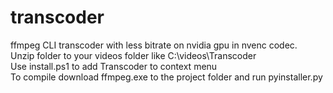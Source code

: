 # transcoder
ffmpeg CLI transcoder with less bitrate on nvidia gpu in nvenc codec.\
Unzip folder to your videos folder like C:\videos\Transcoder\
Use install.ps1 to add Transcoder to context menu\
To compile download ffmpeg.exe to the project folder and run pyinstaller.py
